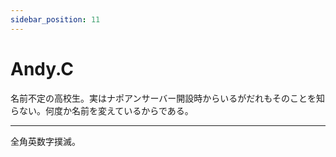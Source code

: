 ```yaml
---
sidebar_position: 11
---
```


# Andy.C

名前不定の高校生。実はナポアンサーバー開設時からいるがだれもそのことを知らない。何度か名前を変えているからである。

***

全角英数字撲滅。
